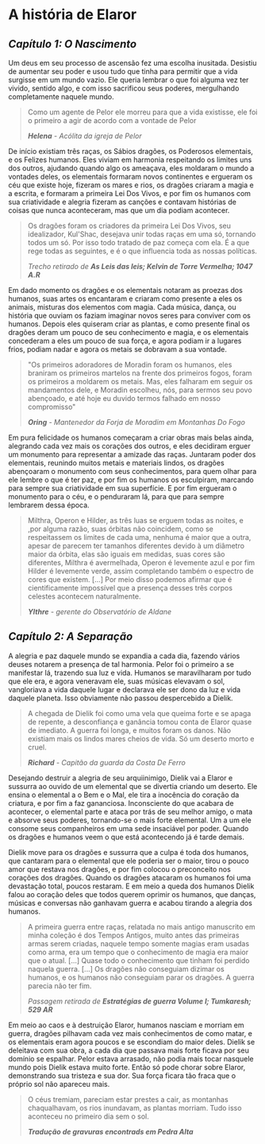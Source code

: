 # A história de Elaror

## _Capítulo 1: O Nascimento_

Um deus em seu processo de ascensão fez uma escolha inusitada. Desistiu de aumentar seu poder e usou tudo que tinha para permitir que a vida surgisse em um mundo vazio. Ele queria lembrar o que foi alguma vez ter vivido, sentido algo, e com isso sacrificou seus poderes, mergulhando completamente naquele mundo.

> Como um agente de Pelor ele morreu para que a vida existisse, ele foi o primeiro a agir de acordo com a vontade de Pelor
>
> _**Helena** - Acólita da igreja de Pelor_

De início existiam três raças, os Sábios dragões, os Poderosos elementais, e os Felizes humanos. Eles viviam em harmonia respeitando os limites uns dos outros, ajudando quando algo os ameaçava, eles moldaram o mundo a vontades deles, os elementais formaram novos continentes e ergueram os céu que existe hoje, fizeram os mares e rios, os dragões criaram a magia e a escrita, e formaram a primeira Lei Dos Vivos, e por fim os humanos com sua criatividade e alegria fizeram as canções e contavam histórias de coisas que nunca aconteceram, mas que um dia podiam acontecer.

> Os dragões foram os criadores da primeira Lei Dos Vivos, seu idealizador, Kul'Shac, desejava unir todas raças em uma só, tornando todos um só. Por isso todo tratado de paz começa com ela. É a que rege todas as seguintes, e é o que influencia toda as nossas políticas.
>
> _Trecho retirado de **As Leis das leis; Kelvin de Torre Vermelha; 1047 A.R**_

Em dado momento os dragões e os elementais notaram as proezas dos humanos, suas artes os encantaram e criaram como presente a eles os animais, misturas dos elementos com magia. Cada música, dança, ou história que ouviam os faziam imaginar novos seres para conviver com os humanos. Depois eles quiseram criar as plantas, e como presente final os dragões deram um pouco de seu conhecimento e magia, e os elementais concederam a eles um pouco de sua força, e agora podiam ir a lugares frios, podiam nadar e agora os metais se dobravam a sua vontade.

> "Os primeiros adoradores de Moradin foram os humanos, eles braniram os primeiros martelos na frente dos primeiros fogos, foram os primeiros a moldarem os metais. Mas, eles falharam em seguir os mandamentos dele, e Moradin escolheu, nós, para sermos seu povo abençoado, e até hoje eu duvido termos falhado em nosso compromisso"
>
> _**Oring** - Mantenedor da Forja de Moradim em Montanhas Do Fogo_

Em pura felicidade os humanos começaram a criar obras mais belas ainda, alegrando cada vez mais os corações dos outros, e eles decidiram erguer um monumento para representar a amizade das raças. Juntaram poder dos elementais, reunindo muitos metais e materiais lindos, os dragões abençoaram o monumento com seus conhecimentos, para quem olhar para ele lembre o que é ter paz, e por fim os humanos os esculpiram, marcando para sempre sua criatividade em sua superfície. E por fim ergueram o monumento para o céu, e o penduraram lá, para que para sempre lembrarem dessa época.

> Milthra, Operon e Hilder, as três luas se erguem todas as noites, e ,por alguma razão, suas órbitas não coincidem, como se respeitassem os limites de cada uma, nenhuma é maior que a outra, apesar de parecem ter tamanhos diferentes devido à um diâmetro maior da órbita, elas são iguais em medidas, suas cores são diferentes, Milthra é avermelhada, Operon é levemente azul e por fim Hilder é levemente verde, assim completando também o espectro de cores que existem. [...] Por meio disso podemos afirmar que é cientificamente impossível que a presença desses três corpos celestes acontecem naturalmente.
>
> _**Ylthre** - gerente do Observatório de Aldane_

## _Capítulo 2: A Separação_

A alegria e paz daquele mundo se expandia a cada dia, fazendo vários deuses notarem a presença de tal harmonia. Pelor foi o primeiro a se manifestar lá, trazendo sua luz e vida. Humanos se maravilharam por tudo que ele era, e agora veneravam ele, suas músicas elevavam o sol, vangloriava a vida daquele lugar e declarava ele ser dono da luz e vida daquele planeta. Isso obviamente não passou despercebido a Dielik.

> A chegada de Dielik foi como uma vela que queima forte e se apaga de repente, a desconfiança e ganância tomou conta de Elaror quase de imediato. A guerra foi longa, e muitos foram os danos. Não existiam mais os lindos mares cheios de vida. Só um deserto morto e cruel.
>
> _**Richard** - Capitão da guarda da Costa De Ferro_

Desejando destruir a alegria de seu arquiinimigo, Dielik vai a Elaror e sussurra ao ouvido de um elemental que se divertia criando um deserto. Ele ensina o elemental a o Bem e o Mal, ele tira a inocência do coração da criatura, e por fim a faz gananciosa. Inconsciente do que acabara de acontecer, o elemental parte e ataca por trás de seu melhor amigo, o mata e absorve seus poderes, tornando-se o mais forte elemental. Um a um ele consome seus companheiros em uma sede insaciável por poder. Quando os dragões e humanos veem o que está acontecendo já é tarde demais.

Dielik move para os dragões e sussurra que a culpa é toda dos humanos, que cantaram para o elemental que ele poderia ser o maior, tirou o pouco amor que restava nos dragões, e por fim colocou o preconceito nos corações dos dragões. Quando os dragões atacaram os humanos foi uma devastação total, poucos restaram. E em meio a queda dos humanos Dielik falou ao coração deles que todos querem oprimir os humanos, que danças, músicas e conversas não ganhavam guerra e acabou tirando a alegria dos humanos.

> A primeira guerra entre raças, relatada no mais antigo manuscrito em minha coleção é dos Tempos Antigos, muito antes das primeiras armas serem criadas, naquele tempo somente magias eram usadas como arma, era um tempo que o conhecimento de magia era maior que o atual. [...] Quase todo o conhecimento que tinham foi perdido naquela guerra. [...] Os dragões não conseguiam dizimar os humanos, e os humanos não conseguiam parar os dragões. A guerra parecia não ter fim.
>
> _Passagem retirada de **Estratégias de guerra Volume I; Tumkaresh; 529 AR**_

Em meio ao caos e à destruição Elaror, humanos nasciam e morriam em guerra, dragões pilhavam cada vez mais conhecimentos de como matar, e os elementais eram agora poucos e se escondiam do maior deles. Dielik se deleitava com sua obra, a cada dia que passava mais forte ficava por seu domínio se espalhar. Pelor estava arrasado, não podia mais tocar nasquele mundo pois Dielik estava muito forte. Então só pode chorar sobre Elaror, demonstrando sua tristeza e sua dor. Sua força ficara tão fraca que o próprio sol não apareceu mais.

> O céus tremiam, pareciam estar prestes a cair, as montanhas chaqualhavam, os rios inundavam, as plantas morriam. Tudo isso aconteceu no primeiro dia sem o sol.
>
> _**Tradução de gravuras encontrads em Pedra Alta**_

